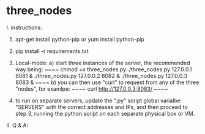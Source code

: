 # three_nodes

I. instructions:

  1. apt-get install python-pip or yum install python-pip
  2. pip install -r requirements.txt
  3. Local-mode:
    a) start three instances of the server, the recommended way being:
    ~~~~ 
    chmod +x three_nodes.py
    ./three_nodes.py 127.0.0.1 8081 &
    ./three_nodes.py 127.0.0.2 8082 &
    ./three_nodes.py 127.0.0.3 8083 & 
    ~~~~
    b) you can then use "curl" to request from any of the three "nodes", for examlpe:
    ~~~~ 
    curl http://127.0.0.3:8083/ 
    ~~~~

  4. to run on separate servers, update the ".py" script global varialbe "SERVERS" with the correct addresses and IPs, and then proceed to step 3, running the python script on each separate physical box or VM.


II. Q & A:

